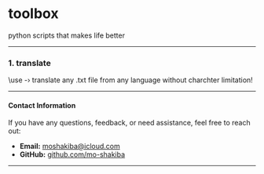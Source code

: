 # toolbox
python scripts that makes life better

---
### 1. translate
\use -› translate any .txt file from any language without charchter limitation!

---
#### Contact Information

If you have any questions, feedback, or need assistance, feel free to reach out:

- **Email:** [moshakiba@icloud.com](mailto:moshakiba@icloud.com)
- **GitHub:** [github.com/mo-shakiba](https://github.com/mo-shakiba)
---
